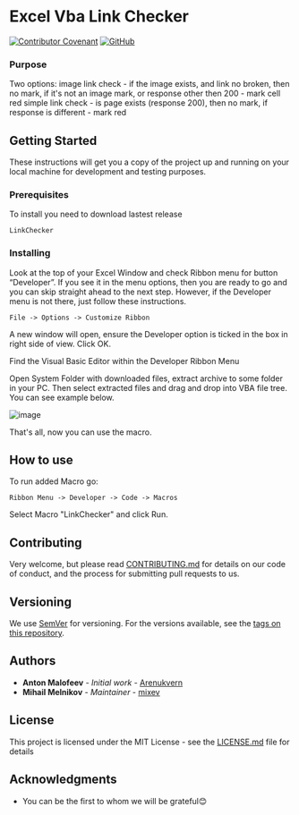 # Excel Vba Link Checker
[![Contributor Covenant](https://img.shields.io/badge/Contributor%20Covenant-v2.0%20adopted-ff69b4.svg)](CODE_OF_CONDUCT.md)
[![GitHub](https://img.shields.io/github/license/xsoulspace/link_checker_excel_vba_macro)](LICENSE)

### Purpose

<p>Two options:
image link check - if the image exists, and link no broken, then no mark, if it's not an image mark, or response other then 200 - mark cell red
simple link check - is page exists (response 200), then no mark, if response is different - mark red</p>

## Getting Started

<p>These instructions will get you a copy of the project up and running on your local machine for development and testing purposes.</p>

### Prerequisites

To install you need to download lastest release

<!-- TODO: need to release 1 version and place link here -->

```
LinkChecker
```

### Installing

Look at the top of your Excel Window and check Ribbon menu for button “Developer”. If you see it in the menu options, then you are ready to go and you can skip straight ahead to the next step. However, if the Developer menu is not there, just follow these instructions.

```
File -> Options -> Customize Ribbon
```

A new window will open, ensure the Developer option is ticked in the box in right side of view.
Click OK.

Find the Visual Basic Editor within the Developer Ribbon Menu

Open System Folder with downloaded files, extract archive to some folder in your PC. Then select extracted files and drag and drop into VBA file tree. You can see example below.

![image](https://user-images.githubusercontent.com/62573386/97120833-22cfac00-172b-11eb-9048-5cc761bb61af.png)

That's all, now you can use the macro.

## How to use

To run added Macro go:

```
Ribbon Menu -> Developer -> Code -> Macros
```

Select Macro "LinkChecker" and click Run.

## Contributing

<!-- TODO: make contributing file -->

Very welcome, but please read [CONTRIBUTING.md](CONTRIBUTING.md) for details on our code of conduct, and the process for submitting pull requests to us.

## Versioning

We use [SemVer](http://semver.org/) for versioning. For the versions available, see the [tags on this repository](https://github.com/your/project/tags).

## Authors

-   **Anton Malofeev** - _Initial work_ - [Arenukvern](https://github.com/Arenukvern)
-   **Mihail Melnikov** - _Maintainer_ - [mixev](https://github.com/mixev)

<!-- See also the list of [contributors](https://github.com/your/project/contributors) who participated in this project. -->

## License

This project is licensed under the MIT License - see the [LICENSE.md](LICENSE.md) file for details

## Acknowledgments
-   You can be the first to whom we will be grateful😊